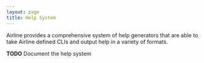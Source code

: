 ```yaml
---
layout: page
title: Help System
---
```


Airline provides a comprehensive system of help generators that are able to take Airline defined CLIs and output help in a variety of formats.

**TODO** Document the help system